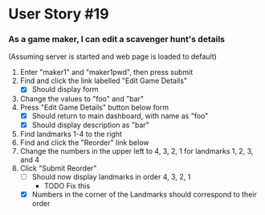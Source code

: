 # User Story #19
### As a game maker, I can edit a scavenger hunt's details

(Assuming server is started and web page is loaded to default)

1. Enter "maker1" and "maker1pwd", then press submit
2. Find and click the link labelled "Edit Game Details"
    +[X] Should display form
3. Change the values to "foo" and "bar"
4. Press "Edit Game Details" button below form
    +[X] Should return to main dashboard, with name as "foo"
    +[X] Should display description as "bar"
5. Find landmarks 1-4 to the right
6. Find and click the "Reorder" link below
7. Change the numbers in the upper left to 4, 3, 2, 1 for landmarks 1, 2, 3, and 4
8. Click "Submit Reorder"
    +[ ] Should now display landmarks in order 4, 3, 2, 1
        + TODO Fix this
    +[X] Numbers in the corner of the Landmarks should correspond to their order